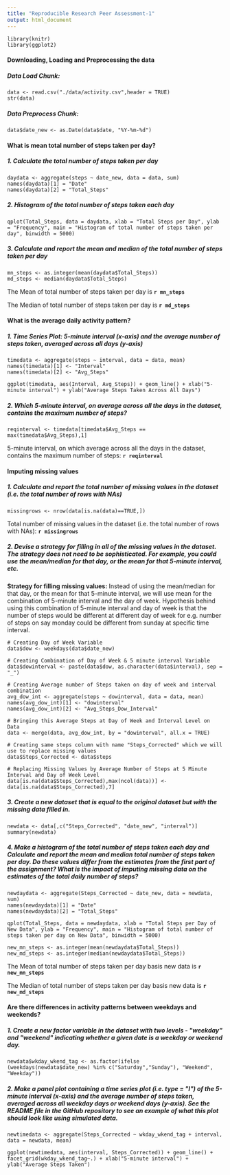 ```yaml
---
title: "Reproducible Research Peer Assessment-1"
output: html_document
---
```


``` {r Calling Required Libraries}
library(knitr)
library(ggplot2)
```

#### Downloading, Loading and Preprocessing the data

##### Data Load Chunk:

``` {r Load Chunk}
data <- read.csv("./data/activity.csv",header = TRUE)
str(data)
```

##### Data Preprocess Chunk:

``` {r Preprocess Chunk}
data$date_new <- as.Date(data$date, "%Y-%m-%d")
```


#### What is mean total number of steps taken per day?
##### 1. Calculate the total number of steps taken per day

``` {r Total Steps Taken Per Day}
daydata <- aggregate(steps ~ date_new, data = data, sum)
names(daydata)[1] = "Date"
names(daydata)[2] = "Total_Steps"
```

##### 2. Histogram of the total number of steps taken each day
``` {r Histogram}
qplot(Total_Steps, data = daydata, xlab = "Total Steps per Day", ylab = "Frequency", main = "Histogram of total number of steps taken per day", binwidth = 5000)
```

##### 3. Calculate and report the mean and median of the total number of steps taken per day

```{r Mean and Median Calculation}
mn_steps <- as.integer(mean(daydata$Total_Steps))
md_steps <- median(daydata$Total_Steps)
```

The Mean of total number of steps taken per day is **`r mn_steps`**  

The Median of total number of steps taken per day is **`r md_steps`**  


#### What is the average daily activity pattern?
##### 1. Time Series Plot: 5-minute interval (x-axis) and the average number of steps taken, averaged across all days (y-axis)

``` {r Time Series Plot}
timedata <- aggregate(steps ~ interval, data = data, mean)
names(timedata)[1] <- "Interval"
names(timedata)[2] <- "Avg_Steps"

ggplot(timedata, aes(Interval, Avg_Steps)) + geom_line() + xlab("5-minute interval") + ylab("Average Steps Taken Across All Days") 
```

##### 2. Which 5-minute interval, on average across all the days in the dataset, contains the maximum number of steps?

```{r}
reqinterval <- timedata[timedata$Avg_Steps == max(timedata$Avg_Steps),1]
```

5-minute interval, on which average across all the days in the dataset, contains the maximum number of steps: **`r reqinterval`**


#### Imputing missing values

##### 1. Calculate and report the total number of missing values in the dataset (i.e. the total number of rows with NAs)

```{r Total Number of Missing Values}
missingrows <- nrow(data[is.na(data)==TRUE,])
```

Total number of missing values in the dataset (i.e. the total number of rows with NAs): **`r missingrows`**

##### 2. Devise a strategy for filling in all of the missing values in the dataset. The strategy does not need to be sophisticated. For example, you could use the mean/median for that day, or the mean for that 5-minute interval, etc.

**Strategy for filling missing values:** 
Instead of using the mean/median for that day, or the mean for that 5-minute interval, we will use mean for the combination of 5-minute interval and the day of week. Hypothesis behind using  this combination of 5-minute interval and day of week is that the  number of steps would be different at different day of week for e.g. number of steps on say monday could be different from sunday at specific time interval.

```{r Average Number of Steps at Day of Week and Interval Combination}
# Creating Day of Week Variable
data$dow <- weekdays(data$date_new)

# Creating Combination of Day of Week & 5 minute interval Variable
data$dowinterval <- paste(data$dow, as.character(data$interval), sep = "_")

# Creating Average number of Steps taken on day of week and interval combination
avg_dow_int <- aggregate(steps ~ dowinterval, data = data, mean)
names(avg_dow_int)[1] <- "dowinterval"
names(avg_dow_int)[2] <- "Avg_Steps_Dow_Interval"

# Bringing this Average Steps at Day of Week and Interval Level on Data
data <- merge(data, avg_dow_int, by = "dowinterval", all.x = TRUE)

# Creating same steps column with name "Steps_Corrected" which we will use to replace missing values
data$Steps_Corrected <- data$steps

# Replacing Missing Values by Average Number of Steps at 5 Minute Interval and Day of Week Level
data[is.na(data$Steps_Corrected),max(ncol(data))] <- data[is.na(data$Steps_Corrected),7]
```

##### 3. Create a new dataset that is equal to the original dataset but with the missing data filled in.

```{r}
newdata <- data[,c("Steps_Corrected", "date_new", "interval")]
summary(newdata)
```

##### 4. Make a histogram of the total number of steps taken each day and Calculate and report the mean and median total number of steps taken per day. Do these values differ from the estimates from the first part of the assignment? What is the impact of imputing missing data on the estimates of the total daily number of steps?

``` {r Total Steps Taken Per Day On New Data}
newdaydata <- aggregate(Steps_Corrected ~ date_new, data = newdata, sum)
names(newdaydata)[1] = "Date"
names(newdaydata)[2] = "Total_Steps"
```

``` {r Histogram for New Data}
qplot(Total_Steps, data = newdaydata, xlab = "Total Steps per Day of New Data", ylab = "Frequency", main = "Histogram of total number of steps taken per day on New Data", binwidth = 5000)
```

```{r Mean and Median Calculation on New Data}
new_mn_steps <- as.integer(mean(newdaydata$Total_Steps))
new_md_steps <- as.integer(median(newdaydata$Total_Steps))
```

The Mean of total number of steps taken per day basis new data is **`r new_mn_steps`**  

The Median of total number of steps taken per day basis new data is **`r new_md_steps`**  

#### Are there differences in activity patterns between weekdays and weekends?

##### 1. Create a new factor variable in the dataset with two levels - "weekday" and "weekend" indicating whether a given date is a weekday or weekend day.

``` {r Weekday Weekend Creation}
newdata$wkday_wkend_tag <- as.factor(ifelse (weekdays(newdata$date_new) %in% c("Saturday","Sunday"), "Weekend", "Weekday"))
```

##### 2. Make a panel plot containing a time series plot (i.e. type = "l") of the 5-minute interval (x-axis) and the average number of steps taken, averaged across all weekday days or weekend days (y-axis). See the README file in the GitHub repository to see an example of what this plot should look like using simulated data.

``` {r Time Series Plot on New Data}
newtimedata <- aggregate(Steps_Corrected ~ wkday_wkend_tag + interval, data = newdata, mean)

ggplot(newtimedata, aes(interval, Steps_Corrected)) + geom_line() + facet_grid(wkday_wkend_tag~.) + xlab("5-minute interval") + ylab("Average Steps Taken") 
```
